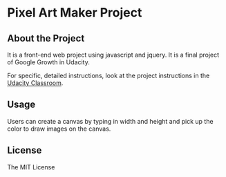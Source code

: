 # Pixel Art Maker Project


## About the Project 
It is a front-end web project using javascript and jquery.
It is a final project of Google Growth in Udacity.  

For specific, detailed instructions, look at the project instructions in the [Udacity Classroom](https://classroom.udacity.com/me).

## Usage 
Users can create a canvas by typing in width and height and pick up the color to draw images on the canvas.

## License 
The MIT License
